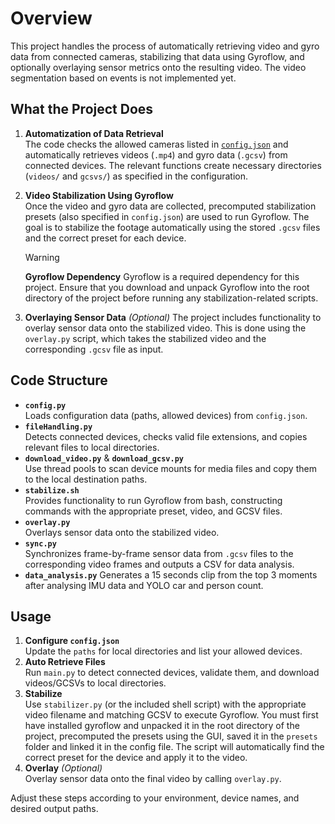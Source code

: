 # Overview

This project handles the process of automatically retrieving video and gyro data from connected cameras, stabilizing that data using Gyroflow, and optionally overlaying sensor metrics onto the resulting video. The video segmentation based on events is not implemented yet.

## What the Project Does

1. **Automatization of Data Retrieval**  
   The code checks the allowed cameras listed in [`config.json`](`./config.json`) and automatically retrieves videos (`.mp4`) and gyro data (`.gcsv`) from connected devices. The relevant functions create necessary directories (`videos/` and `gcsvs/`) as specified in the configuration.

2. **Video Stabilization Using Gyroflow**  
   Once the video and gyro data are collected, precomputed stabilization presets (also specified in `config.json`) are used to run Gyroflow. The goal is to stabilize the footage automatically using the stored `.gcsv` files and the correct preset for each device.

   > [!WARNING]  
   > **Gyroflow Dependency**
   > Gyroflow is a required dependency for this project. Ensure that you download and unpack Gyroflow into the root directory of the project before running any stabilization-related scripts.

3. **Overlaying Sensor Data** _(Optional)_
   The project includes functionality to overlay sensor data onto the stabilized video. This is done using the `overlay.py` script, which takes the stabilized video and the corresponding `.gcsv` file as input.

## Code Structure

- **`config.py`**  
  Loads configuration data (paths, allowed devices) from `config.json`.
- **`fileHandling.py`**  
  Detects connected devices, checks valid file extensions, and copies relevant files to local directories.
- **`download_video.py`** & **`download_gcsv.py`**  
  Use thread pools to scan device mounts for media files and copy them to the local destination paths.
- **`stabilize.sh`**  
  Provides functionality to run Gyroflow from bash, constructing commands with the appropriate preset, video, and GCSV files.
- **`overlay.py`**  
  Overlays sensor data onto the stabilized video.
- **`sync.py`**  
  Synchronizes frame-by-frame sensor data from `.gcsv` files to the corresponding video frames and outputs a CSV for data analysis.
- **`data_analysis.py`**
  Generates a 15 seconds clip from the top 3 moments after analysing IMU data and YOLO car and person count.

## Usage

1. **Configure `config.json`**  
   Update the `paths` for local directories and list your allowed devices.
2. **Auto Retrieve Files**  
   Run `main.py` to detect connected devices, validate them, and download videos/GCSVs to local directories.
3. **Stabilize**  
   Use `stabilizer.py` (or the included shell script) with the appropriate video filename and matching GCSV to execute Gyroflow. You must first have installed gyroflow and unpacked it in the root directory of the project, precomputed the presets using the GUI, saved it in the `presets` folder and linked it in the config file.
   The script will automatically find the correct preset for the device and apply it to the video.
4. **Overlay** _(Optional)_  
   Overlay sensor data onto the final video by calling `overlay.py`.

Adjust these steps according to your environment, device names, and desired output paths.

